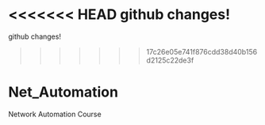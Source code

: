 <<<<<<< HEAD
github changes!
=======
github changes!
>>>>>>> 17c26e05e741f876cdd38d40b156d2125c22de3f

# Net_Automation
Network Automation Course
